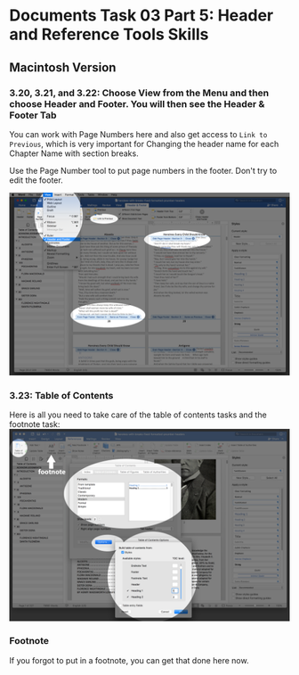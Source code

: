 # Documents Task 03 Part 5: Header and Reference Tools Skills
## Macintosh Version

### 3.20, 3.21, and 3.22: Choose View from the Menu and then choose Header and Footer. You will then see the Header & Footer Tab 

You can work with Page Numbers here and also get access to ```Link to Previous```, which is very important for Changing the header name for each Chapter Name with section breaks.

Use the Page Number tool to put page numbers in the footer. Don't try to edit the footer.

<img src="header-footer.png">

### 3.23: Table of Contents 

Here is all you need to take care of the table of contents tasks and the footnote task:
<img src="table-of-contents.png">

### Footnote

If you forgot to put in a footnote, you can get that done here now.
